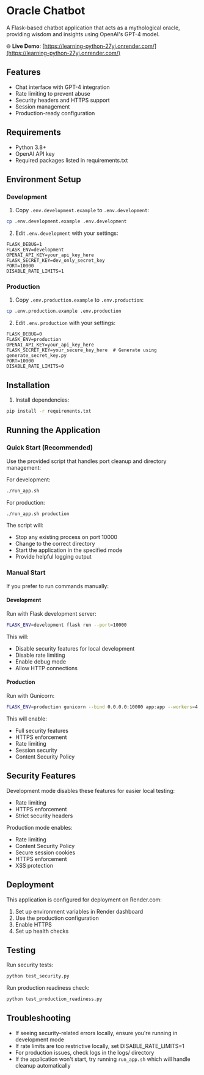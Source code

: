# Oracle Chatbot

A Flask-based chatbot application that acts as a mythological oracle, providing wisdom and insights using OpenAI's GPT-4 model.

🌐 **Live Demo**: [https://learning-python-27yj.onrender.com/](https://learning-python-27yj.onrender.com/)

## Features
- Chat interface with GPT-4 integration
- Rate limiting to prevent abuse
- Security headers and HTTPS support
- Session management
- Production-ready configuration

## Requirements
- Python 3.8+
- OpenAI API key
- Required packages listed in requirements.txt

## Environment Setup

### Development
1. Copy `.env.development.example` to `.env.development`:
```bash
cp .env.development.example .env.development
```

2. Edit `.env.development` with your settings:
```env
FLASK_DEBUG=1
FLASK_ENV=development
OPENAI_API_KEY=your_api_key_here
FLASK_SECRET_KEY=dev_only_secret_key
PORT=10000
DISABLE_RATE_LIMITS=1
```

### Production
1. Copy `.env.production.example` to `.env.production`:
```bash
cp .env.production.example .env.production
```

2. Edit `.env.production` with your settings:
```env
FLASK_DEBUG=0
FLASK_ENV=production
OPENAI_API_KEY=your_api_key_here
FLASK_SECRET_KEY=your_secure_key_here  # Generate using generate_secret_key.py
PORT=10000
DISABLE_RATE_LIMITS=0
```

## Installation
1. Install dependencies:
```bash
pip install -r requirements.txt
```

## Running the Application

### Quick Start (Recommended)
Use the provided script that handles port cleanup and directory management:

For development:
```bash
./run_app.sh
```

For production:
```bash
./run_app.sh production
```

The script will:
- Stop any existing process on port 10000
- Change to the correct directory
- Start the application in the specified mode
- Provide helpful logging output

### Manual Start
If you prefer to run commands manually:

#### Development
Run with Flask development server:
```bash
FLASK_ENV=development flask run --port=10000
```

This will:
- Disable security features for local development
- Disable rate limiting
- Enable debug mode
- Allow HTTP connections

#### Production
Run with Gunicorn:
```bash
FLASK_ENV=production gunicorn --bind 0.0.0.0:10000 app:app --workers=4
```

This will enable:
- Full security features
- HTTPS enforcement
- Rate limiting
- Session security
- Content Security Policy

## Security Features
Development mode disables these features for easier local testing:
- Rate limiting
- HTTPS enforcement
- Strict security headers

Production mode enables:
- Rate limiting
- Content Security Policy
- Secure session cookies
- HTTPS enforcement
- XSS protection

## Deployment
This application is configured for deployment on Render.com:
1. Set up environment variables in Render dashboard
2. Use the production configuration
3. Enable HTTPS
4. Set up health checks

## Testing
Run security tests:
```bash
python test_security.py
```

Run production readiness check:
```bash
python test_production_readiness.py
```

## Troubleshooting
- If seeing security-related errors locally, ensure you're running in development mode
- If rate limits are too restrictive locally, set DISABLE_RATE_LIMITS=1
- For production issues, check logs in the logs/ directory
- If the application won't start, try running `run_app.sh` which will handle cleanup automatically 